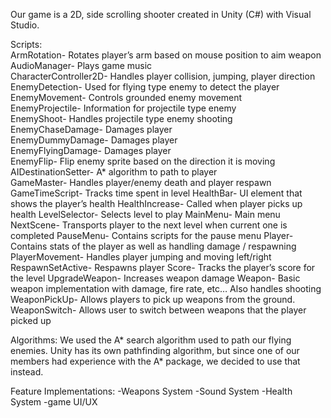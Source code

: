 Our game is a 2D, side scrolling shooter created in Unity (C#) with Visual Studio.

Scripts:  
ArmRotation- Rotates player’s arm based on mouse position to aim weapon  
AudioManager- Plays game music  
CharacterController2D- Handles player collision, jumping, player direction  
EnemyDetection- Used for flying type enemy to detect the player  
EnemyMovement- Controls grounded enemy movement  
EnemyProjectile- Information for projectile type enemy  
EnemyShoot- Handles projectile type enemy shooting  
EnemyChaseDamage- Damages player  
EnemyDummyDamage- Damages player  
EnemyFlyingDamage- Damages player  
EnemyFlip- Flip enemy sprite based on the direction it is moving  
AIDestinationSetter- A* algorithm to path to player  
GameMaster- Handles player/enemy death and player respawn  
GameTimeScript- Tracks time spent in level
HealthBar- UI element that shows the player’s health
HealthIncrease- Called when player picks up health
LevelSelector- Selects level to play
MainMenu- Main menu
NextScene- Transports player to the next level when current one is completed
PauseMenu- Contains scripts for the pause menu
Player- Contains stats of the player as well as handling damage / respawning
PlayerMovement- Handles player jumping and moving left/right
RespawnSetActive- Respawns player
Score- Tracks the player’s score for the level
UpgradeWeapon- Increases weapon damage
Weapon- Basic weapon implementation with damage, fire rate, etc… Also handles shooting
WeaponPickUp- Allows players to pick up weapons from the ground.
WeaponSwitch- Allows user to switch between weapons that the player picked up

Algorithms:
We used the A* search algorithm used to path our flying enemies. Unity has its own pathfinding algorithm, but since one of our members had experience with the A* package, we decided to use that instead.

Feature Implementations:
-Weapons System
-Sound System
-Health System
-game UI/UX
